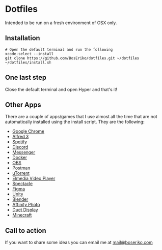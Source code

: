 # Dotfiles
Intended to be run on a fresh environment of OSX only.

## Installation

    # Open the default terminal and run the following
    xcode-select --install
    git clone https://github.com/BosEriko/dotfiles.git ~/dotfiles
    ~/dotfiles/install.sh

## One last step
Close the default terminal and open Hyper and that's it!

## Other Apps
There are a couple of apps/games that I use almost all the time that are not automatically installed using the install script. They are the following:
- [Google Chrome](https://www.google.com/chrome/)
- [Alfred 3](https://www.alfredapp.com/)
- [Spotify](https://www.spotify.com/ph/download/mac/)
- [Discord](https://discordapp.com/)
- [Messenger](https://fbmacmessenger.rsms.me/)
- [Docker](https://docs.docker.com/docker-for-mac/install/)
- [OBS](https://obsproject.com/)
- [Postman](https://www.getpostman.com/downloads/)
- [uTorrent](https://www.utorrent.com/downloads/complete/os/osx/track/stable)
- [Elmedia Video Player](https://itunes.apple.com/us/app/elmedia-universal-video-player/id937759555)
- [Spectacle](https://www.spectacleapp.com/)
- [Figma](https://www.figma.com/)
- [Unity](https://store.unity.com/download?ref=personal)
- [Blender](https://www.blender.org/download/)
- [Affinity Photo](https://affinity.serif.com/en-gb/photo/desktop/)
- [Duet Display](https://www.duetdisplay.com/pro/)
- [Minecraft](https://www.minecraft.net/en-us/download/)

## Call to action
If you want to share some ideas you can email me at mail@boseriko.com
